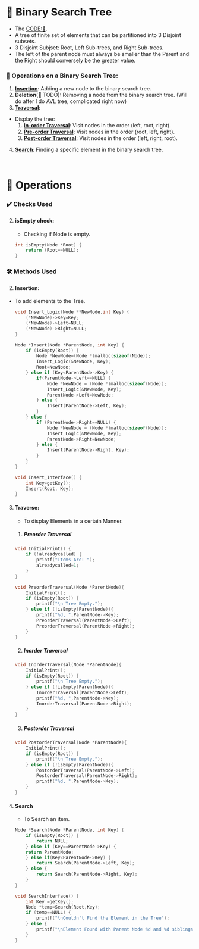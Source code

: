 # 🌳 Binary Search Tree
- The [CODE:📑](../Data_Structures/Binary_Search_Tree.c).
- A tree of finite set of elements that can be partitioned into 3 Disjoint subsets.
- 3 Disjoint Subjset: Root, Left Sub-trees, and Right Sub-trees.
- The left of the parent node must always be smaller than the Parent and the Right should conversely be the greater value.

### 🔧 Operations on a Binary Search Tree:
1. **[Insertion](#insertion)**: Adding a new node to the binary search tree.
2. **Deletion**(🚧 TODO): Removing a node from the binary search tree. (Will do after I do AVL tree, complicated right now)
3. **[Traversal](#traverse)**:
- Display the tree:
    1. **[In-order Traversal](#inorder-traversal)**: Visit nodes in the order (left, root, right).
    2. **[Pre-order Traversal](#preorder-traversal)**: Visit nodes in the order (root, left, right).
    3. **[Post-order Traversal](#postorder-traversal)**: Visit nodes in the order (left, right, root).
4. **[Search](#search)**: Finding a specific element in the binary search tree.

&nbsp;
# 🧩 **Operations**
### ✔️ Checks Used
2. #### **isEmpty** check: 
    - Checking if Node is empty.
    ```c
    int isEmpty(Node *Root) {
        return (Root==NULL);
    }
    ```

### 🛠️ Methods Used
2. #### **Insertion**:
- To add elements to the Tree.
    ```c
    void Insert_Logic(Node **NewNode,int Key) {
        (*NewNode)->Key=Key;
        (*NewNode)->Left=NULL;
        (*NewNode)->Right=NULL;
    }

    Node *Insert(Node *ParentNode, int Key) {
        if (isEmpty(Root)) {
            Node *NewNode=(Node *)malloc(sizeof(Node));
            Insert_Logic(&NewNode, Key);
            Root=NewNode;
        } else if (Key<ParentNode->Key) {
            if(ParentNode->Left==NULL) {
                Node *NewNode = (Node *)malloc(sizeof(Node));
                Insert_Logic(&NewNode, Key);
                ParentNode->Left=NewNode;
            } else {
                Insert(ParentNode->Left, Key);
            }
        } else {
            if (ParentNode->Right==NULL) {
                Node *NewNode = (Node *)malloc(sizeof(Node));
                Insert_Logic(&NewNode, Key);
                ParentNode->Right=NewNode;
            } else {
                Insert(ParentNode->Right, Key);
            }
        }
    }

    void Insert_Interface() {
        int Key=getKey();
        Insert(Root, Key);
    }
    ```

3. #### **Traverse**:
    - To display Elements in a certain Manner.
    1. ##### Preorder Traversal
    ```c
    void InitialPrint() {
        if (!alreadycalled) {
            printf("Items Are: ");
            alreadycalled=1;
        } 
    }

    void PreorderTraversal(Node *ParentNode){
        InitialPrint();
        if (isEmpty(Root)) {
            printf("\n Tree Empty.");
        } else if (!isEmpty(ParentNode)){
            printf("%d, ",ParentNode->Key);
            PreorderTraversal(ParentNode->Left);
            PreorderTraversal(ParentNode->Right);
        }
    }
    ```
    2. ##### Inorder Traversal
    ```c
    void InorderTraversal(Node *ParentNode){
        InitialPrint();
        if (isEmpty(Root)) {
            printf("\n Tree Empty.");
        } else if (!isEmpty(ParentNode)){
            InorderTraversal(ParentNode->Left);
            printf("%d, ",ParentNode->Key);
            InorderTraversal(ParentNode->Right);
        }
    }
    ```
    3. ##### Postorder Traversal
    ```c
    void PostorderTraversal(Node *ParentNode){
        InitialPrint();
        if (isEmpty(Root)) {
            printf("\n Tree Empty.");
        } else if (!isEmpty(ParentNode)){
            PostorderTraversal(ParentNode->Left);
            PostorderTraversal(ParentNode->Right);
            printf("%d, ",ParentNode->Key);
        }
    }
    ```

5.  #### **Search** 
    - To Search an item.
    ```c
    Node *Search(Node *ParentNode, int Key) { 
        if (isEmpty(Root)) {
            return NULL;
        } else if (Key==ParentNode->Key) {
        return ParentNode;
        } else if(Key<ParentNode->Key) {
            return Search(ParentNode->Left, Key);
        } else {
            return Search(ParentNode->Right, Key);
        }
    }

    void SearchInterface() {
        int Key =getKey();
        Node *temp=Search(Root,Key);
        if (temp==NULL) {
            printf("\nCouldn't Find the Element in the Tree");
        } else {
            printf("\nElement Found with Parent Node %d and %d siblings",ParentNodeFind(Root,temp)->Key, numberofSiblings(temp));
        }
    }
    ```


